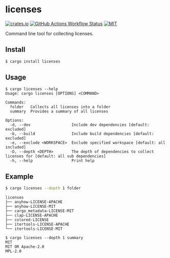 # licenses

[![crates.io](https://img.shields.io/crates/v/licenses)](https://crates.io/crates/licenses)
[![GitHub Actions Workflow Status](https://img.shields.io/github/actions/workflow/status/lhalf/licenses/on_commit.yml)](https://github.com/lhalf/licenses/actions/workflows/on_commit.yml)
[![MIT](https://img.shields.io/badge/license-MIT-blue)](./LICENSE)

Command line tool for collecting licenses.

## Install

```bash
$ cargo install licenses
```

## Usage

```
$ cargo licenses --help
Usage: cargo licenses [OPTIONS] <COMMAND>

Commands:
  folder   Collects all licenses into a folder
  summary  Provides a summary of all licenses

Options:
  -d, --dev                  Include dev dependencies [default: excluded]
  -b, --build                Include build dependencies [default: excluded]
  -e, --exclude <WORKSPACE>  Exclude specified workspace [default: all included]
  -D, --depth <DEPTH>        The depth of dependencies to collect licenses for [default: all sub dependencies]
  -h, --help                 Print help
```

## Example

```bash
$ cargo licenses --depth 1 folder
```
```
licenses
├── anyhow-LICENSE-APACHE
├── anyhow-LICENSE-MIT
├── cargo_metadata-LICENSE-MIT
├── clap-LICENSE-APACHE
├── colored-LICENSE
├── itertools-LICENSE-APACHE
└── itertools-LICENSE-MIT
```
```
$ cargo licenses --depth 1 summary
MIT
MIT OR Apache-2.0
MPL-2.0
```
